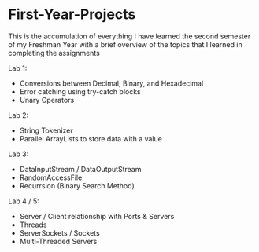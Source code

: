 # First-Year-Projects

This is the accumulation of everything I have learned the second semester of my Freshman Year with a brief overview of the topics that I learned in completing the assignments

Lab 1:
- Conversions between Decimal, Binary, and Hexadecimal
- Error catching using try-catch blocks
- Unary Operators

Lab 2:
- String Tokenizer
- Parallel ArrayLists to store data with a value

Lab 3:
- DataInputStream / DataOutputStream
- RandomAccessFile
- Recurrsion (Binary Search Method)

Lab 4 / 5:
- Server / Client relationship with Ports & Servers
- Threads
- ServerSockets / Sockets
- Multi-Threaded Servers
